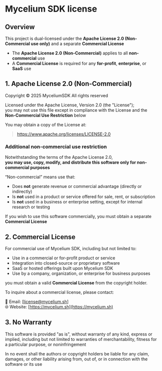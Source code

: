 # Mycelium SDK license

## Overview

This project is dual-licensed under the **Apache License 2.0 (Non-Commercial use only)** and a separate **Commercial License**

- The **Apache License 2.0 (Non-Commercial)** applies to all **non-commercial** use
- A **Commercial License** is required for any **for-profit**, **enterprise**, or **SaaS** use

## 1. Apache License 2.0 (Non-Commercial)

Copyright © 2025 MyceliumSDK
All rights reserved

Licensed under the Apache License, Version 2.0 (the "License");  
you may not use this file except in compliance with the License and the **Non-Commercial Use Restriction** below

You may obtain a copy of the License at:

> https://www.apache.org/licenses/LICENSE-2.0

### Additional non-commercial use restriction

Notwithstanding the terms of the Apache License 2.0,  
**you may use, copy, modify, and distribute this software only for non-commercial purposes**

“Non-commercial” means use that:

- Does **not** generate revenue or commercial advantage (directly or indirectly)
- Is **not** used in a product or service offered for sale, rent, or subscription
- Is **not** used in a business or enterprise setting, except for internal research or testing

If you wish to use this software commercially, you must obtain a separate **Commercial License**

## 2. Commercial License

For commercial use of Mycelium SDK, including but not limited to:

- Use in a commercial or for-profit product or service
- Integration into closed-source or proprietary software
- SaaS or hosted offerings built upon Mycelium SDK
- Use by a company, organization, or enterprise for business purposes

you must obtain a valid **Commercial License** from the copyright holder.

To inquire about a commercial license, please contact:

📧 Email: [license@mycelium.sh]  
🌐 Website: [https://mycelium.sh](https://mycelium.sh)

## 3. No Warranty

This software is provided "as is", without warranty of any kind, express or implied, including but not limited to warranties of merchantability, fitness for a particular purpose, or noninfringement

In no event shall the authors or copyright holders be liable for any claim, damages, or other liability arising from, out of, or in connection with the software or its use
